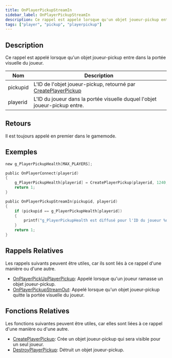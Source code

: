 ```yaml
---
title: OnPlayerPickupStreamIn
sidebar_label: OnPlayerPickupStreamIn
description: Ce rappel est appelé lorsque qu'un objet joueur-pickup entre dans la portée visuelle du joueur.
tags: ["player", "pickup", "playerpickup"]
---
```


<VersionWarn name='callback' version='omp v1.1.0.2612' />

## Description

Ce rappel est appelé lorsque qu'un objet joueur-pickup entre dans la portée visuelle du joueur.

| Nom       | Description                                                                                    |
|----------|------------------------------------------------------------------------------------------------|
| pickupid | L'ID de l'objet joueur-pickup, retourné par [CreatePlayerPickup](../functions/CreatePlayerPickup) |
| playerid | L'ID du joueur dans la portée visuelle duquel l'objet joueur-pickup entre.                     |

## Retours

Il est toujours appelé en premier dans le gamemode.

## Exemples

```c
new g_PlayerPickupHealth[MAX_PLAYERS];

public OnPlayerConnect(playerid)
{
    g_PlayerPickupHealth[playerid] = CreatePlayerPickup(playerid, 1240, 2, 2009.8474, 1218.0459, 10.8175);
    return 1;
}

public OnPlayerPickupStreamIn(pickupid, playerid)
{
    if (pickupid == g_PlayerPickupHealth[playerid])
    {
        printf("g_PlayerPickupHealth est diffusé pour l'ID du joueur %d", playerid);
    }
    return 1;
}
```

## Rappels Relatives

Les rappels suivants peuvent être utiles, car ils sont liés à ce rappel d'une manière ou d'une autre.

- [OnPlayerPickUpPlayerPickup](OnPlayerPickUpPlayerPickup): Appelé lorsque qu'un joueur ramasse un objet joueur-pickup.
- [OnPlayerPickupStreamOut](OnPlayerPickupStreamOut): Appelé lorsque qu'un objet joueur-pickup quitte la portée visuelle du joueur.

## Fonctions Relatives

Les fonctions suivantes peuvent être utiles, car elles sont liées à ce rappel d'une manière ou d'une autre.

- [CreatePlayerPickup](../functions/CreatePlayerPickup): Crée un objet joueur-pickup qui sera visible pour un seul joueur.
- [DestroyPlayerPickup](../functions/DestroyPlayerPickup): Détruit un objet joueur-pickup.

